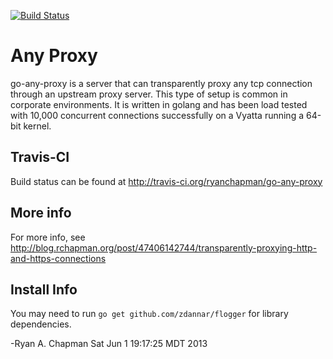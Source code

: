 [![Build Status](https://travis-ci.org/ryanchapman/go-any-proxy.png)](https://travis-ci.org/ryanchapman/go-any-proxy)

# Any Proxy

go-any-proxy is a server that can transparently proxy any tcp connection through an upstream proxy server.  This type
of setup is common in corporate environments.  It is written in golang and has been load tested with 10,000 concurrent
connections successfully on a Vyatta running a 64-bit kernel.

## Travis-CI

Build status can be found at http://travis-ci.org/ryanchapman/go-any-proxy

## More info

For more info, see http://blog.rchapman.org/post/47406142744/transparently-proxying-http-and-https-connections

## Install Info 
You may need to run `go get github.com/zdannar/flogger` for library dependencies.

-Ryan A. Chapman
 Sat Jun  1 19:17:25 MDT 2013
